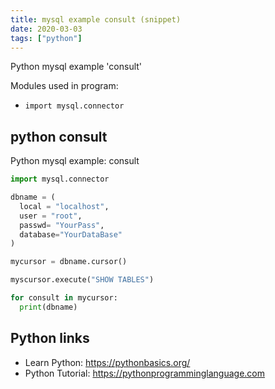 ```yaml
---
title: mysql example consult (snippet)
date: 2020-03-03
tags: ["python"]
---
```

Python mysql example 'consult'


Modules used in program: 
* `import mysql.connector `

## python consult

Python mysql example: consult

```python
import mysql.connector 

dbname = (
  local = "localhost",
  user = "root",
  passwd= "YourPass",
  database="YourDataBase"
)

mycursor = dbname.cursor()

myscursor.execute("SHOW TABLES")

for consult in mycursor:
  print(dbname)

```

## Python links

- Learn Python: https://pythonbasics.org/
- Python Tutorial: https://pythonprogramminglanguage.com
